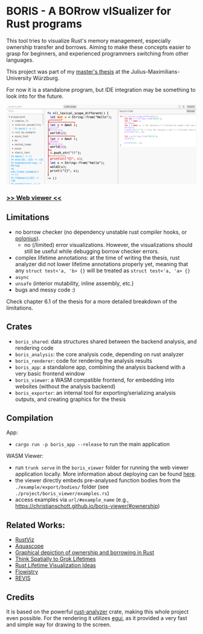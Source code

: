 # BORIS - A BORrow vISualizer for Rust programs

This tool tries to visualize Rust's memory management, especially ownership transfer and borrows.
Aiming to make these concepts easier to grasp for beginners, and experienced programmers switching from other languages.

This project was part of my [master's thesis](/thesis) at the Julius-Maximilians-University Würzburg.

For now it is a standalone program, but IDE integration may be something to look into for the future.

![](/imgs/app_example.png)

### [>> Web viewer <<](https://christianschott.github.io/boris-viewer/#ownership)

## Limitations

- no borrow checker (no dependency unstable rust compiler hooks, or [polonius](https://github.com/rust-lang/polonius)).
  - no (/limited) error visualizations. However, the visualizations should still be useful while debugging borrow checker errors.
- complex lifetime annotations: at the time of writing the thesis, rust analyzer did not lower lifetime annotations properly yet, meaning that any `struct test<'a, 'b> {}` will be treated as `struct test<'a, 'a> {}`
- `async`
- `unsafe` (interior mutability, inline assembly, etc.)
- bugs and messy code :)

Check chapter 6.1 of the thesis for a more detailed breakdown of the limitations.

## Crates

- `boris_shared`: data structures shared between the backend analysis, and rendering code
- `boris_analysis`: the core analysis code, depending on rust analyzer
- `boris_renderer`: code for rendering the analysis results
- `boris_app`: a standalone app, combining the analysis backend with a very basic frontend window
- `boris_viewer`: a WASM compatible frontend, for embedding into websites (without the analysis backend)
- `boris_exporter`: an internal tool for exporting/serializing analysis outputs, and creating graphics for the thesis

## Compilation

App:

- `cargo run -p boris_app --release` to run the main application

WASM Viewer:

- run `trunk serve` in the `boris_viewer` folder for running the web viewer application locally. More information about deploying can be found [here](https://github.com/emilk/eframe_template#web-locally).
- the viewer directly embeds pre-analysed function bodies from the `./example/export/bodies/` folder (see `./project/boris_viewer/examples.rs`)
- access examples via `url/#example_name` (e.g., https://christianschott.github.io/boris-viewer/#ownership)

## Related Works:

- [RustViz](https://github.com/rustviz/rustviz)
- [Aquascope](https://github.com/cognitive-engineering-lab/aquascope)
- [Graphical depiction of ownership and borrowing in Rust](https://rufflewind.com/2017-02-15/rust-move-copy-borrow)
- [Think Spatially to Grok Lifetimes](https://www.justanotherdot.com/posts/think-spatially-to-grok-lifetimes.html)
- [Rust Lifetime Visualization Ideas](https://blog.adamant-lang.org/2019/rust-lifetime-visualization-ideas/)
- [Flowistry](https://github.com/willcrichton/flowistry/)
- [REVIS](https://marketplace.visualstudio.com/items?itemName=weirane.errorviz)

## Credits

It is based on the powerful [rust-analyzer](https://github.com/rust-lang/rust-analyzer) crate, making this whole project even possible.
For the rendering it utilizes [egui](https://github.com/emilk/egui), as it provided a very fast and simple way for drawing to the screen.
